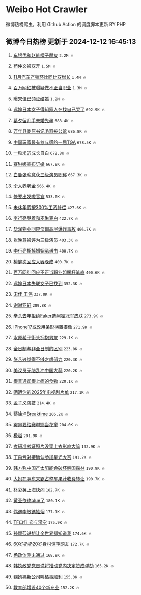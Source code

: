 # Weibo Hot Crawler 



微博热榜爬虫，利用 Github Action 的调度脚本更新 BY PHP 


## 微博今日热榜 更新于 2024-12-12 16:45:13 
1. [车银优和赵韩樱子朋友](https://s.weibo.com/weibo?q=%E8%BD%A6%E9%93%B6%E4%BC%98%E5%92%8C%E8%B5%B5%E9%9F%A9%E6%A8%B1%E5%AD%90%E6%9C%8B%E5%8F%8B&t=31&band_rank=1&Refer=top) `2.2M 🔥` 

1. [苟仲文被双开](https://s.weibo.com/weibo?q=%23%E8%8B%9F%E4%BB%B2%E6%96%87%E8%A2%AB%E5%8F%8C%E5%BC%80%23&t=31&band_rank=2&Refer=top) `1.5M 🔥` 

1. [11月汽车产销环比同比双增长](https://s.weibo.com/weibo?q=%2311%E6%9C%88%E6%B1%BD%E8%BD%A6%E4%BA%A7%E9%94%80%E7%8E%AF%E6%AF%94%E5%90%8C%E6%AF%94%E5%8F%8C%E5%A2%9E%E9%95%BF%23&t=31&band_rank=3&Refer=top) `1.4M 🔥` 

1. [百万网红被曝疑做不正当职业](https://s.weibo.com/weibo?q=%23%E7%99%BE%E4%B8%87%E7%BD%91%E7%BA%A2%E8%A2%AB%E6%9B%9D%E7%96%91%E5%81%9A%E4%B8%8D%E6%AD%A3%E5%BD%93%E8%81%8C%E4%B8%9A%23&t=31&band_rank=4&Refer=top) `1.3M 🔥` 

1. [曝宋佳已领证结婚](https://s.weibo.com/weibo?q=%E6%9B%9D%E5%AE%8B%E4%BD%B3%E5%B7%B2%E9%A2%86%E8%AF%81%E7%BB%93%E5%A9%9A&t=31&band_rank=5&Refer=top) `1.2M 🔥` 

1. [远嫁日本女子得知家人在找自己哭了](https://s.weibo.com/weibo?q=%23%E8%BF%9C%E5%AB%81%E6%97%A5%E6%9C%AC%E5%A5%B3%E5%AD%90%E5%BE%97%E7%9F%A5%E5%AE%B6%E4%BA%BA%E5%9C%A8%E6%89%BE%E8%87%AA%E5%B7%B1%E5%93%AD%E4%BA%86%23&t=31&band_rank=6&Refer=top) `692.9K 🔥` 

1. [葛夕留几手未婚先孕](https://s.weibo.com/weibo?q=%E8%91%9B%E5%A4%95%E7%95%99%E5%87%A0%E6%89%8B%E6%9C%AA%E5%A9%9A%E5%85%88%E5%AD%95&t=31&band_rank=7&Refer=top) `688.4K 🔥` 

1. [万年县委原书记毛奇被公诉](https://s.weibo.com/weibo?q=%23%E4%B8%87%E5%B9%B4%E5%8E%BF%E5%A7%94%E5%8E%9F%E4%B9%A6%E8%AE%B0%E6%AF%9B%E5%A5%87%E8%A2%AB%E5%85%AC%E8%AF%89%23&t=31&band_rank=8&Refer=top) `686.8K 🔥` 

1. [中国玩家最有参与感的一届TGA](https://s.weibo.com/weibo?q=%E4%B8%AD%E5%9B%BD%E7%8E%A9%E5%AE%B6%E6%9C%80%E6%9C%89%E5%8F%82%E4%B8%8E%E6%84%9F%E7%9A%84%E4%B8%80%E5%B1%8ATGA&t=31&band_rank=9&Refer=top) `678.5K 🔥` 

1. [一粒米的成长自白](https://s.weibo.com/weibo?q=%23%E4%B8%80%E7%B2%92%E7%B1%B3%E7%9A%84%E6%88%90%E9%95%BF%E8%87%AA%E7%99%BD%23&t=31&band_rank=10&Refer=top) `672.8K 🔥` 

1. [赛琳娜宣布订婚](https://s.weibo.com/weibo?q=%23%E8%B5%9B%E7%90%B3%E5%A8%9C%E5%AE%A3%E5%B8%83%E8%AE%A2%E5%A9%9A%23&t=31&band_rank=11&Refer=top) `667.8K 🔥` 

1. [白鹿张晚意获三级演员职称](https://s.weibo.com/weibo?q=%23%E7%99%BD%E9%B9%BF%E5%BC%A0%E6%99%9A%E6%84%8F%E8%8E%B7%E4%B8%89%E7%BA%A7%E6%BC%94%E5%91%98%E8%81%8C%E7%A7%B0%23&t=31&band_rank=12&Refer=top) `667.3K 🔥` 

1. [个人养老金](https://s.weibo.com/weibo?q=%23%E4%B8%AA%E4%BA%BA%E5%85%BB%E8%80%81%E9%87%91%23&t=31&band_rank=13&Refer=top) `566.4K 🔥` 

1. [快要出发啦官宣](https://s.weibo.com/weibo?q=%23%E5%BF%AB%E8%A6%81%E5%87%BA%E5%8F%91%E5%95%A6%E5%AE%98%E5%AE%A3%23&t=31&band_rank=14&Refer=top) `533.0K 🔥` 

1. [未休年假按300%工资补偿](https://s.weibo.com/weibo?q=%23%E6%9C%AA%E4%BC%91%E5%B9%B4%E5%81%87%E6%8C%89300%25%E5%B7%A5%E8%B5%84%E8%A1%A5%E5%81%BF%23&t=31&band_rank=15&Refer=top) `427.6K 🔥` 

1. [李行亮哭着和麦琳表白](https://s.weibo.com/weibo?q=%E6%9D%8E%E8%A1%8C%E4%BA%AE%E5%93%AD%E7%9D%80%E5%92%8C%E9%BA%A6%E7%90%B3%E8%A1%A8%E7%99%BD&t=31&band_rank=16&Refer=top) `422.7K 🔥` 

1. [华润物业回应深圳高层爆炸事故](https://s.weibo.com/weibo?q=%23%E5%8D%8E%E6%B6%A6%E7%89%A9%E4%B8%9A%E5%9B%9E%E5%BA%94%E6%B7%B1%E5%9C%B3%E9%AB%98%E5%B1%82%E7%88%86%E7%82%B8%E4%BA%8B%E6%95%85%23&t=31&band_rank=17&Refer=top) `406.7K 🔥` 

1. [张晚意被评为三级演员](https://s.weibo.com/weibo?q=%23%E5%BC%A0%E6%99%9A%E6%84%8F%E8%A2%AB%E8%AF%84%E4%B8%BA%E4%B8%89%E7%BA%A7%E6%BC%94%E5%91%98%23&t=31&band_rank=18&Refer=top) `403.3K 🔥` 

1. [李行亮撕掉婚姻承诺书](https://s.weibo.com/weibo?q=%23%E6%9D%8E%E8%A1%8C%E4%BA%AE%E6%92%95%E6%8E%89%E5%A9%9A%E5%A7%BB%E6%89%BF%E8%AF%BA%E4%B9%A6%23&t=31&band_rank=19&Refer=top) `400.7K 🔥` 

1. [檀健次回应大器晚成](https://s.weibo.com/weibo?q=%23%E6%AA%80%E5%81%A5%E6%AC%A1%E5%9B%9E%E5%BA%94%E5%A4%A7%E5%99%A8%E6%99%9A%E6%88%90%23&t=31&band_rank=20&Refer=top) `400.7K 🔥` 

1. [百万网红回应不正当职业姐腰杆笔直](https://s.weibo.com/weibo?q=%23%E7%99%BE%E4%B8%87%E7%BD%91%E7%BA%A2%E5%9B%9E%E5%BA%94%E4%B8%8D%E6%AD%A3%E5%BD%93%E8%81%8C%E4%B8%9A%E5%A7%90%E8%85%B0%E6%9D%86%E7%AC%94%E7%9B%B4%23&t=31&band_rank=21&Refer=top) `400.6K 🔥` 

1. [远嫁日本失联女子已找到](https://s.weibo.com/weibo?q=%23%E8%BF%9C%E5%AB%81%E6%97%A5%E6%9C%AC%E5%A4%B1%E8%81%94%E5%A5%B3%E5%AD%90%E5%B7%B2%E6%89%BE%E5%88%B0%23&t=31&band_rank=22&Refer=top) `352.3K 🔥` 

1. [宋佳 王伟](https://s.weibo.com/weibo?q=%E5%AE%8B%E4%BD%B3%20%E7%8E%8B%E4%BC%9F&t=31&band_rank=23&Refer=top) `337.0K 🔥` 

1. [谢谢亚轩](https://s.weibo.com/weibo?q=%E8%B0%A2%E8%B0%A2%E4%BA%9A%E8%BD%A9&t=31&band_rank=24&Refer=top) `289.8K 🔥` 

1. [拳头去年拒绝Faker选阿狸冠军皮肤](https://s.weibo.com/weibo?q=%23%E6%8B%B3%E5%A4%B4%E5%8E%BB%E5%B9%B4%E6%8B%92%E7%BB%9DFaker%E9%80%89%E9%98%BF%E7%8B%B8%E5%86%A0%E5%86%9B%E7%9A%AE%E8%82%A4%23&t=31&band_rank=25&Refer=top) `273.9K 🔥` 

1. [iPhone17或改用条形横置摄像](https://s.weibo.com/weibo?q=%23iPhone17%E6%88%96%E6%94%B9%E7%94%A8%E6%9D%A1%E5%BD%A2%E6%A8%AA%E7%BD%AE%E6%91%84%E5%83%8F%23&t=31&band_rank=26&Refer=top) `271.9K 🔥` 

1. [水原希子街头拥抱男友](https://s.weibo.com/weibo?q=%23%E6%B0%B4%E5%8E%9F%E5%B8%8C%E5%AD%90%E8%A1%97%E5%A4%B4%E6%8B%A5%E6%8A%B1%E7%94%B7%E5%8F%8B%23&t=31&band_rank=27&Refer=top) `229.1K 🔥` 

1. [全日制与非全日制的区别](https://s.weibo.com/weibo?q=%E5%85%A8%E6%97%A5%E5%88%B6%E4%B8%8E%E9%9D%9E%E5%85%A8%E6%97%A5%E5%88%B6%E7%9A%84%E5%8C%BA%E5%88%AB&t=31&band_rank=28&Refer=top) `223.0K 🔥` 

1. [张艺兴觉得不够才想努力](https://s.weibo.com/weibo?q=%23%E5%BC%A0%E8%89%BA%E5%85%B4%E8%A7%89%E5%BE%97%E4%B8%8D%E5%A4%9F%E6%89%8D%E6%83%B3%E5%8A%AA%E5%8A%9B%23&t=31&band_rank=29&Refer=top) `220.3K 🔥` 

1. [美议员无脑乱冲中国大蒜](https://s.weibo.com/weibo?q=%23%E7%BE%8E%E8%AE%AE%E5%91%98%E6%97%A0%E8%84%91%E4%B9%B1%E5%86%B2%E4%B8%AD%E5%9B%BD%E5%A4%A7%E8%92%9C%23&t=31&band_rank=30&Refer=top) `220.2K 🔥` 

1. [很普通却很上瘾的食物](https://s.weibo.com/weibo?q=%23%E5%BE%88%E6%99%AE%E9%80%9A%E5%8D%B4%E5%BE%88%E4%B8%8A%E7%98%BE%E7%9A%84%E9%A3%9F%E7%89%A9%23&t=31&band_rank=31&Refer=top) `220.1K 🔥` 

1. [晒晒你的2025年电视剧片单](https://s.weibo.com/weibo?q=%23%E6%99%92%E6%99%92%E4%BD%A0%E7%9A%842025%E5%B9%B4%E7%94%B5%E8%A7%86%E5%89%A7%E7%89%87%E5%8D%95%23&t=31&band_rank=32&Refer=top) `217.1K 🔥` 

1. [孟子义演技](https://s.weibo.com/weibo?q=%E5%AD%9F%E5%AD%90%E4%B9%89%E6%BC%94%E6%8A%80&t=31&band_rank=33&Refer=top) `214.4K 🔥` 

1. [蔡徐坤Breaktime](https://s.weibo.com/weibo?q=%23%E8%94%A1%E5%BE%90%E5%9D%A4Breaktime%23&t=31&band_rank=34&Refer=top) `206.2K 🔥` 

1. [霉霉要给赛琳娜当花童](https://s.weibo.com/weibo?q=%23%E9%9C%89%E9%9C%89%E8%A6%81%E7%BB%99%E8%B5%9B%E7%90%B3%E5%A8%9C%E5%BD%93%E8%8A%B1%E7%AB%A5%23&t=31&band_rank=35&Refer=top) `204.0K 🔥` 

1. [极越](https://s.weibo.com/weibo?q=%E6%9E%81%E8%B6%8A&t=31&band_rank=36&Refer=top) `201.9K 🔥` 

1. [考研准考证照片没穿上衣影响大嘛](https://s.weibo.com/weibo?q=%23%E8%80%83%E7%A0%94%E5%87%86%E8%80%83%E8%AF%81%E7%85%A7%E7%89%87%E6%B2%A1%E7%A9%BF%E4%B8%8A%E8%A1%A3%E5%BD%B1%E5%93%8D%E5%A4%A7%E5%98%9B%23&t=31&band_rank=37&Refer=top) `192.9K 🔥` 

1. [丁禹兮对接确认参加星光大赏](https://s.weibo.com/weibo?q=%23%E4%B8%81%E7%A6%B9%E5%85%AE%E5%AF%B9%E6%8E%A5%E7%A1%AE%E8%AE%A4%E5%8F%82%E5%8A%A0%E6%98%9F%E5%85%89%E5%A4%A7%E8%B5%8F%23&t=31&band_rank=38&Refer=top) `191.2K 🔥` 

1. [韩方称中国产太阳能会破坏韩国森林](https://s.weibo.com/weibo?q=%23%E9%9F%A9%E6%96%B9%E7%A7%B0%E4%B8%AD%E5%9B%BD%E4%BA%A7%E5%A4%AA%E9%98%B3%E8%83%BD%E4%BC%9A%E7%A0%B4%E5%9D%8F%E9%9F%A9%E5%9B%BD%E6%A3%AE%E6%9E%97%23&t=31&band_rank=39&Refer=top) `190.9K 🔥` 

1. [大妈在胖东来霸占整车果汁收费转让](https://s.weibo.com/weibo?q=%23%E5%A4%A7%E5%A6%88%E5%9C%A8%E8%83%96%E4%B8%9C%E6%9D%A5%E9%9C%B8%E5%8D%A0%E6%95%B4%E8%BD%A6%E6%9E%9C%E6%B1%81%E6%94%B6%E8%B4%B9%E8%BD%AC%E8%AE%A9%23&t=31&band_rank=40&Refer=top) `190.7K 🔥` 

1. [朴彩英上海快闪](https://s.weibo.com/weibo?q=%23%E6%9C%B4%E5%BD%A9%E8%8B%B1%E4%B8%8A%E6%B5%B7%E5%BF%AB%E9%97%AA%23&t=31&band_rank=41&Refer=top) `182.7K 🔥` 

1. [黄圣依也blue了](https://s.weibo.com/weibo?q=%23%E9%BB%84%E5%9C%A3%E4%BE%9D%E4%B9%9Fblue%E4%BA%86%23&t=31&band_rank=42&Refer=top) `180.1K 🔥` 

1. [偶遇李敏镐抽烟](https://s.weibo.com/weibo?q=%23%E5%81%B6%E9%81%87%E6%9D%8E%E6%95%8F%E9%95%90%E6%8A%BD%E7%83%9F%23&t=31&band_rank=43&Refer=top) `177.1K 🔥` 

1. [TF口红 恋与深空](https://s.weibo.com/weibo?q=TF%E5%8F%A3%E7%BA%A2%20%E6%81%8B%E4%B8%8E%E6%B7%B1%E7%A9%BA&t=31&band_rank=44&Refer=top) `175.9K 🔥` 

1. [孙颖莎说想让全世界都知道我](https://s.weibo.com/weibo?q=%23%E5%AD%99%E9%A2%96%E8%8E%8E%E8%AF%B4%E6%83%B3%E8%AE%A9%E5%85%A8%E4%B8%96%E7%95%8C%E9%83%BD%E7%9F%A5%E9%81%93%E6%88%91%23&t=31&band_rank=45&Refer=top) `174.6K 🔥` 

1. [60岁奶奶20岁身材惊艳网友](https://s.weibo.com/weibo?q=%2360%E5%B2%81%E5%A5%B6%E5%A5%B620%E5%B2%81%E8%BA%AB%E6%9D%90%E6%83%8A%E8%89%B3%E7%BD%91%E5%8F%8B%23&t=31&band_rank=46&Refer=top) `172.7K 🔥` 

1. [杨政体测未通过](https://s.weibo.com/weibo?q=%E6%9D%A8%E6%94%BF%E4%BD%93%E6%B5%8B%E6%9C%AA%E9%80%9A%E8%BF%87&t=31&band_rank=47&Refer=top) `168.9K 🔥` 

1. [韩执政党党首说将推动党内决定赞成弹劾](https://s.weibo.com/weibo?q=%23%E9%9F%A9%E6%89%A7%E6%94%BF%E5%85%9A%E5%85%9A%E9%A6%96%E8%AF%B4%E5%B0%86%E6%8E%A8%E5%8A%A8%E5%85%9A%E5%86%85%E5%86%B3%E5%AE%9A%E8%B5%9E%E6%88%90%E5%BC%B9%E5%8A%BE%23&t=31&band_rank=48&Refer=top) `165.2K 🔥` 

1. [鞠婧祎新公司叫橘事顺利](https://s.weibo.com/weibo?q=%23%E9%9E%A0%E5%A9%A7%E7%A5%8E%E6%96%B0%E5%85%AC%E5%8F%B8%E5%8F%AB%E6%A9%98%E4%BA%8B%E9%A1%BA%E5%88%A9%23&t=31&band_rank=49&Refer=top) `155.3K 🔥` 

1. [教育部增设40个新专业](https://s.weibo.com/weibo?q=%23%E6%95%99%E8%82%B2%E9%83%A8%E5%A2%9E%E8%AE%BE40%E4%B8%AA%E6%96%B0%E4%B8%93%E4%B8%9A%23&t=31&band_rank=50&Refer=top) `152.2K 🔥` 

